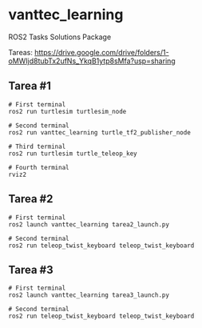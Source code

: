 # vanttec_learning
ROS2 Tasks Solutions Package

Tareas: 
https://drive.google.com/drive/folders/1-oMWIjd8tubTx2ufNs_YkqB1ytp8sMfa?usp=sharing

## Tarea #1
```Shell
# First terminal
ros2 run turtlesim turtlesim_node

# Second terminal
ros2 run vanttec_learning turtle_tf2_publisher_node

# Third terminal
ros2 run turtlesim turtle_teleop_key

# Fourth terminal
rviz2
```

## Tarea #2
```Shell
# First terminal
ros2 launch vanttec_learning tarea2_launch.py

# Second terminal
ros2 run teleop_twist_keyboard teleop_twist_keyboard
```

## Tarea #3
```Shell
# First terminal
ros2 launch vanttec_learning tarea3_launch.py

# Second terminal
ros2 run teleop_twist_keyboard teleop_twist_keyboard
```